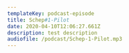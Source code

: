 ```yaml
---
templateKey: podcast-episode
title: Schep#1-Pilot
date: 2020-04-10T12:06:27.661Z
description: test description
audiofile: /podcast/Schep-1-Pilot.mp3
---
```

